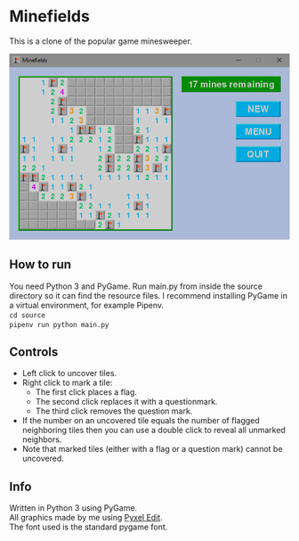 # Minefields

This is a clone of the popular game minesweeper.

![screenshot](/resources/screenshot.png)

## How to run

You need Python 3 and PyGame. Run main.py from inside the source directory so it can find the resource files. I recommend installing PyGame in a virtual environment, for example Pipenv.  
`cd source`  
`pipenv run python main.py`

## Controls

- Left click to uncover tiles.
- Right click to mark a tile:
    - The first click places a flag.
    - The second click replaces it with a questionmark.
    - The third click removes the question mark.
- If the number on an uncovered tile equals the number of flagged neighboring tiles then you can use a double click to reveal all unmarked neighbors.
- Note that marked tiles (either with a flag or a question mark) cannot be uncovered.

## Info

Written in Python 3 using PyGame.  
All graphics made by me using [Pyxel Edit](http://pyxeledit.com).  
The font used is the standard pygame font.
